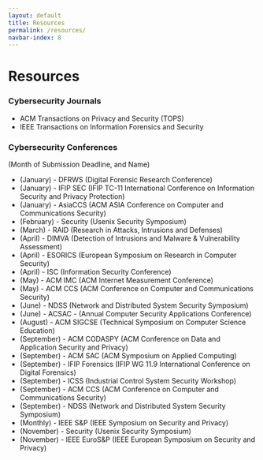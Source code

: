 ```yaml
---
layout: default
title: Resources
permalink: /resources/
navbar-index: 8
---
```

<h1>Resources</h1>
<h3>Cybersecurity Journals </h3>
<ul><li>ACM Transactions on Privacy and Security (TOPS)</li> 
<li>IEEE Transactions on Information Forensics and Security
</li>
</ul>

<h3> Cybersecurity Conferences </h3>
<p>(Month of Submission Deadline, and Name)</p>

- (January) - DFRWS (Digital Forensic Research Conference)
- (January) - IFIP SEC (IFIP TC-11 International Conference on Information Security and Privacy Protection)
- (January) - AsiaCCS (ACM ASIA Conference on Computer and Communications Security)
- (February) - Security (Usenix Security Symposium)
- (March) - RAID (Research in Attacks, Intrusions and Defenses)
- (April) - DIMVA (Detection of Intrusions and Malware & Vulnerability Assessment)
- (April) - ESORICS (European Symposium on Research in Computer Security)
- (April) -  ISC (Information Security Conference)
- (May) - ACM IMC (ACM Internet Measurement Conference)
- (May) -  ACM CCS (ACM Conference on Computer and Communications Security)
- (June) - NDSS (Network and Distributed System Security Symposium)
- (June) - ACSAC - (Annual Computer Security Applications Conference)
- (August) - ACM SIGCSE (Technical Symposium on Computer Science Education)
- (September) - ACM CODASPY (ACM Conference on Data and Application Security and Privacy)
- (September) - ACM SAC (ACM Symposium on Applied Computing)
- (September) - IFIP Forensics (IFIP WG 11.9 International Conference on Digital Forensics)
- (September) - ICSS (Industrial Control System Security Workshop)
- (September) -  ACM CCS (ACM Conference on Computer and Communications Security)
- (September) - NDSS (Network and Distributed System Security Symposium)
- (Monthly) - IEEE S&P (IEEE Symposium on Security and Privacy)
- (November) - Security (Usenix Security Symposium)
- (November) - IEEE EuroS&P (IEEE European Symposium on Security and Privacy)
